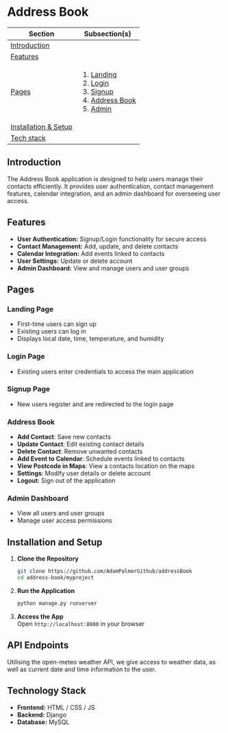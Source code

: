 # Address Book
| Section                                         | Subsection(s)                                                                                                                                              |
|-------------------------------------------------|------------------------------------------------------------------------------------------------------------------------------------------------------------|
| [Introduction](#introduction)                   |                                                                                                                                  
| [Features](#features)                           |                                                                                                                                  
| [Pages](#pages)                                 | <ol><li/>[Landing](#landing-page)<li/>[Login](#login-page)<li/>[Signup](#signup-page)<li/>[Address Book](#address-book)<li/>[Admin](#admin-dashboard)<ol/> |
| [Installation & Setup](#installation-and-setup) |
| [Tech stack](#technology-stack)                 |
## Introduction
The Address Book application is designed to help users manage their contacts efficiently. It provides user authentication, contact management features, calendar integration, and an admin dashboard for overseeing user access.

## Features
- **User Authentication:** Signup/Login functionality for secure access
- **Contact Management:** Add, update, and delete contacts
- **Calendar Integration:** Add events linked to contacts
- **User Settings:** Update or delete account
- **Admin Dashboard:** View and manage users and user groups

## Pages
### Landing Page
- First-time users can sign up
- Existing users can log in
- Displays local date, time, temperature, and humidity

### Login Page
- Existing users enter credentials to access the main application

### Signup Page
- New users register and are redirected to the login page

### Address Book
- **Add Contact**: Save new contacts
- **Update Contact**: Edit existing contact details
- **Delete Contact**: Remove unwanted contacts
- **Add Event to Calendar**: Schedule events linked to contacts
- **View Postcode in Maps**: View a contacts location on the maps
- **Settings**: Modify user details or delete account
- **Logout**: Sign out of the application

### Admin Dashboard
- View all users and user groups
- Manage user access permissions

## Installation and Setup
1. **Clone the Repository**  
   ```sh
   git clone https://github.com/AdamPalmerGithub/addressBook 
   cd address-book/myproject
   ```
2. **Run the Application**  
   ```sh
   python manage.py runserver
   ```
3. **Access the App**  
   Open `http://localhost:8000` in your browser

## API Endpoints
Utilising the open-meteo weather API, we give access to weather data, as well as current date and time information to the user. 

## Technology Stack
- **Frontend:** HTML / CSS / JS
- **Backend:** Django 
- **Database:** MySQL 
